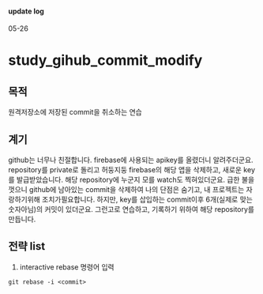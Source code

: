 #### update log
05-26 

# study_gihub_commit_modify
## 목적 
원격저장소에 저장된 commit을 취소하는 연습
## 계기
github는 너무나 친절합니다. firebase에 사용되는 apikey를 올렸더니 알려주더군요.
repository를 private로 돌리고 허둥지둥 firebase의 해당 앱을 삭제하고, 새로운 key를 발급받았습니다.
해당 repository에 누군지 모를 watch도 찍혀있더군요. 
급한 불을 껏으니 github에 남아있는 commit을 삭제하여 나의 단점은 숨기고, 내 프로젝트는 자랑하기위해 조치가필요합니다.
하지만, key를 삽입하는 commit이후 6개(실제로 맞는 숫자아님)의 커밋이 있더군요. 
그런고로 연습하고, 기록하기 위하여 해당 repository를 만듭니다.
## 전략 list
1. interactive rebase 명령어 입력
```
git rebase -i <commit>
```




